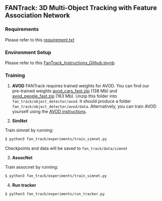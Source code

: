 ## FANTrack: 3D Multi-Object Tracking with Feature Association Network

### Requirements
Please refer to this [requirement.txt](requirement.txt)

### Environment Setup
Please refer to this [FanTrack_Instructions_Github.ipynb](FanTrack_Instructions_Github.ipynb)

### Training

1. **AVOD**
FANTrack requires trained weights for AVOD. You can find our pre-trained weights [avod_cars_fast.zip](wiselab.uwaterloo.ca/avod/avod_cars_fast.zip) (138 Mb) and [avod_people_fast.zip](wiselab.uwaterloo.ca/avod/avod_people_fast.zip) (163 Mb). Unzip this folder into `fan_track/object_detector/avod`. It should produce a folder  `fan_track/object_detector/avod/data`. Alternatively, you can train AVOD yourself using the [AVOD instructions](https://github.com/kujason/avod).

2. **SimNet**

  Train simnet by running:
  ```bash
  $ python3 fan_track/experiments/train_simnet.py
  ```
  Checkpoints and data will be saved to `fan_track/data/simnet`

3. **AssocNet**

Train assocnet by running:
  ```bash
  $ python3 fan_track/experiments/train_simnet.py
  ```
    
4. **Run tracker**

  ```bash
  $ python3 fan_track/experiments/run_tracker.py
  ```

